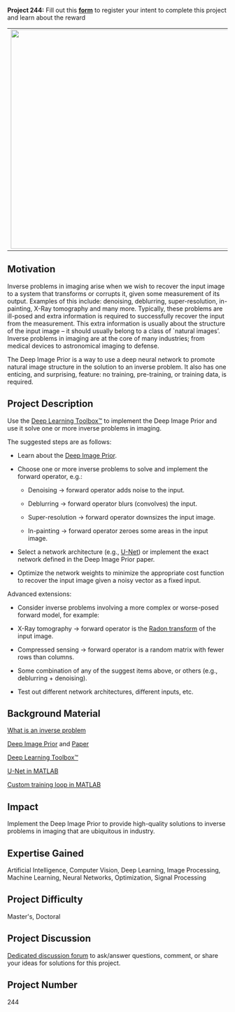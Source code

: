 **Project 244:** Fill out this <strong>[form](https://forms.office.com/Pages/ResponsePage.aspx?id=ETrdmUhDaESb3eUHKx3B5lOTzSa_A6lPqq2LJKzvpM5UMTBZRkc4UTRETjFERVRDWllQRE40OUFSQS4u)</strong> to  register your intent to complete this project and learn about the reward

<table>
<td><img src="https://gist.githubusercontent.com/robertogl/e0115dc303472a9cfd52bbbc8edb7665/raw/dip.png"  width=500 /></td>
<td><p><h1>Deep Image Prior for Inverse Problems in Imaging</h1></p>
<p>Use the Deep Image Prior to solve inverse problems in imaging.</p>
</table>

## Motivation

Inverse problems in imaging arise when we wish to recover the input image to a system that transforms or corrupts it, given some measurement of its output. Examples of this include&#58; denoising, deblurring, super-resolution, in-painting, X-Ray tomography and many more. Typically, these problems are ill-posed and extra information is required to successfully recover the input from the measurement. This extra information is usually about the structure of the input image – it should usually belong to a class of `natural images’. Inverse problems in imaging are at the core of many industries; from medical devices to astronomical imaging to defense.  

The Deep Image Prior is a way to use a deep neural network to promote natural image structure in the solution to an inverse problem. It also has one enticing, and surprising, feature&#58; no training, pre-training, or training data, is required. 

## Project Description

Use the [Deep Learning Toolbox™](https://www.mathworks.com/products/deep-learning.html) to implement the Deep Image Prior and use it solve one or more inverse problems in imaging.  

The suggested steps are as follows: 

- Learn about the [Deep Image Prior](https://dmitryulyanov.github.io/deep_image_prior). 

- Choose one or more inverse problems to solve and implement the forward operator, e.g.: 

  - Denoising -&gt; forward operator adds noise to the input. 

  - Deblurring -&gt; forward operator blurs (convolves) the input. 

  - Super-resolution -&gt; forward operator downsizes the input image. 

  - In-painting -&gt; forward operator zeroes some areas in the input image. 

- Select a network architecture (e.g., [U-Net](https://www.mathworks.com/help/vision/ref/unetlayers.html)) or implement the exact network defined in the Deep Image Prior paper. 

- Optimize the network weights to minimize the appropriate cost function to recover the input image given a noisy vector as a fixed input. 

Advanced extensions: 

- Consider inverse problems involving a more complex or worse-posed forward model, for example: 

- X-Ray tomography -&gt; forward operator is the [Radon transform](https://www.mathworks.com/help/images/ref/radon.html) of the input image. 

- Compressed sensing -&gt; forward operator is a random matrix with fewer rows than columns. 

- Some combination of any of the suggest items above, or others (e.g., deblurring + denoising). 

- Test out different network architectures, different inputs, etc. 

## Background Material

[What is an inverse problem](https://tristanvanleeuwen.github.io/IP_and_Im_Lectures/what_is.html) 

[Deep Image Prior](https://dmitryulyanov.github.io/deep_image_prior) and [Paper](https://sites.skoltech.ru/app/data/uploads/sites/25/2018/04/deep_image_prior.pdf) 

[Deep Learning Toolbox™](https://www.mathworks.com/products/deep-learning.html) 

[U-Net in MATLAB](https://www.mathworks.com/help/vision/ref/unetlayers.html) 

[Custom training loop in MATLAB](https://www.mathworks.com/help/deeplearning/ug/define-custom-training-loops-loss-functions-and-networks.html) 

## Impact

Implement the Deep Image Prior to provide high-quality solutions to inverse problems in imaging that are ubiquitous in industry.  

## Expertise Gained 

Artificial Intelligence, Computer Vision, Deep Learning, Image Processing, Machine Learning, Neural Networks, Optimization, Signal Processing

## Project Difficulty

Master's, Doctoral

## Project Discussion

[Dedicated discussion forum](https://github.com/mathworks/MathWorks-Excellence-in-Innovation/discussions/80) to ask/answer questions, comment, or share your ideas for solutions for this project.

## Project Number

244
